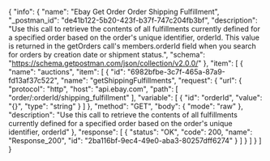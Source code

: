 {
  "info": {
    "name": "Ebay Get Order Order Shipping Fulfillment",
    "_postman_id": "de41b122-5b20-423f-b37f-747c204fb3bf",
    "description": "Use this call to retrieve the contents of all fulfillments currently defined for a specified order based on the order's unique identifier, orderId. This value is returned in the getOrders call's members.orderId field when you search for orders by creation date or shipment status.",
    "schema": "https://schema.getpostman.com/json/collection/v2.0.0/"
  },
  "item": [
    {
      "name": "auctions",
      "item": [
        {
          "id": "6982bfbe-3c7f-465a-87a9-fd13af37c522",
          "name": "getShippingFulfillments",
          "request": {
            "url": {
              "protocol": "http",
              "host": "api.ebay.com",
              "path": [
                "order/:orderId/shipping_fulfillment"
              ],
              "variable": [
                {
                  "id": "orderId",
                  "value": "{}",
                  "type": "string"
                }
              ]
            },
            "method": "GET",
            "body": {
              "mode": "raw"
            },
            "description": "Use this call to retrieve the contents of all fulfillments currently defined for a specified order based on the order's unique identifier, orderId"
          },
          "response": [
            {
              "status": "OK",
              "code": 200,
              "name": "Response_200",
              "id": "2ba116bf-9ec4-49e0-aba3-80257dff6274"
            }
          ]
        }
      ]
    }
  ]
}
